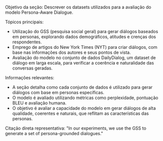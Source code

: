 Objetivo da seção: Descrever os datasets utilizados para a avaliação do modelo Persona-Aware Dialogue.

Tópicos principais:
*   Utilização do GSS (pesquisa social geral) para gerar diálogos baseados em personas, explorando dados demográficos, atitudes e crenças dos respondentes.
*   Emprego de artigos do New York Times (NYT) para criar diálogos, com base nas informações dos autores e seus pontos de vista.
*   Avaliação do modelo no conjunto de dados DailyDialog, um dataset de diálogo em larga escala, para verificar a coerência e naturalidade das conversas geradas.

Informações relevantes:
*   A seção detalha como cada conjunto de dados é utilizado para gerar diálogos com base em personas específicas.
*   O modelo é avaliado utilizando métricas como perplexidade, pontuação BLEU e avaliação humana.
*   O objetivo é avaliar a capacidade do modelo em gerar diálogos de alta qualidade, coerentes e naturais, que reflitam as características das personas.

Citação direta representativa: "In our experiments, we use the GSS to generate a set of persona-grounded dialogues."